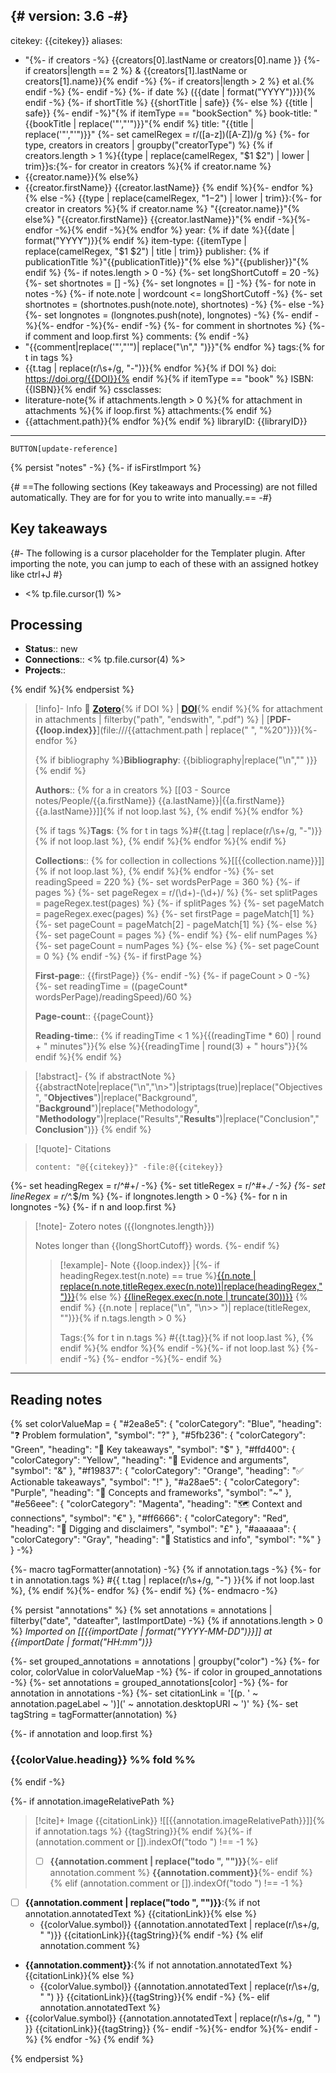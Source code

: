 {# version: 3.6 -#}
---
citekey: {{citekey}}
aliases:
- "{%- if creators -%}
        {{creators[0].lastName or creators[0].name }}
        {%- if creators|length == 2 %} & {{creators[1].lastName or creators[1].name}}{% endif -%}
        {%- if creators|length > 2 %} et al.{% endif -%}
    {%- endif -%}
    {%- if date %} ({{date | format("YYYY")}}){% endif -%} 
    {%- if shortTitle %} {{shortTitle | safe}} {%- else %} {{title | safe}} {%- endif -%}"{% if itemType == "bookSection" %}
book-title: "{{bookTitle | replace('"',"'")}}"{% endif %}
title: "{{title | replace('"',"'")}}"
{%- set camelRegex = r/([a-z])([A-Z])/g %}
{%- for type, creators in creators | groupby("creatorType") %} 
{% if creators.length > 1 %}{{type | replace(camelRegex, "$1 $2") | lower | trim}}s:{%- for creator in creators %}{% if creator.name %}
- {{creator.name}}{% else%}
- {{creator.firstName}} {{creator.lastName}} {% endif %}{%- endfor %} {% else -%}
{{type | replace(camelRegex, "$1-$2") | lower | trim}}:{%- for creator in creators %}{% if creator.name %} "{{creator.name}}"{% else%} "{{creator.firstName}} {{creator.lastName}}"{% endif -%}{%- endfor -%}{% endif -%}{% endfor %}
year: {% if date %}{{date | format("YYYY")}}{% endif %}
item-type: {{itemType | replace(camelRegex, "$1 $2") | title | trim}}
publisher: {% if publicationTitle %}"{{publicationTitle}}"{% else %}"{{publisher}}"{% endif %}
{%- if notes.length > 0 -%}
{%- set longShortCutoff = 20 -%}
{%- set shortnotes = [] -%}
{%- set longnotes = [] -%}
{%- for note in notes -%}
{%- if note.note | wordcount <= longShortCutoff -%}
{%- set shortnotes = (shortnotes.push(note.note), shortnotes) -%} 
{%- else -%}
{%- set longnotes = (longnotes.push(note), longnotes) -%}
{%- endif -%}{%- endfor -%}{%- endif -%}
{%- for comment in shortnotes %}
{%- if comment and loop.first %}
comments:
{% endif -%}
- "{{comment|replace('"',"'")| replace("\n"," ")}}"{% endfor %}
tags:{% for t in tags %}
- {{t.tag | replace(r/\s+/g, "-")}}{% endfor %}{% if DOI %}
doi: https://doi.org/{{DOI}}{% endif %}{% if itemType == "book" %}
ISBN: {{ISBN}}{% endif %}
cssclasses: 
- literature-note{% if attachments.length > 0 %}{% for attachment in attachments %}{% if loop.first %}
attachments:{% endif %}
- {{attachment.path}}{% endfor %}{% endif %}
libraryID: {{libraryID}}
---

`BUTTON[update-reference]`

{% persist "notes" -%}
{%- if isFirstImport %}

{#  ==The following sections (Key takeaways and Processing) are not filled automatically. They are for for you to write into manually.== -#}
## Key takeaways

{#- The following is a cursor placeholder for the Templater plugin. After importing the note, you can jump to each of these with an assigned hotkey like ctrl+J  #}

- <% tp.file.cursor(1) %>

## Processing

- **Status**:: new
- **Connections**:: <% tp.file.cursor(4) %>
- **Projects**::

{% endif %}{% endpersist %}

> [!info]- Info 🔗 [**Zotero**]({{desktopURI}}){% if DOI %} | [**DOI**](https://doi.org/{{DOI}}){% endif %}{% for attachment in attachments | filterby("path", "endswith", ".pdf") %} | [**PDF-{{loop.index}}**](file:///{{attachment.path | replace(" ", "%20")}}){%- endfor %}
>
>{% if bibliography %}**Bibliography**: {{bibliography|replace("\n","" )}}{% endif %}
> 
> **Authors**:: {% for a in creators %} [[03 - Source notes/People/{{a.firstName}} {{a.lastName}}|{{a.firstName}} {{a.lastName}}]]{% if not loop.last %}, {% endif %}{% endfor %}
> 
> {% if tags %}**Tags**: {% for t in tags %}#{{t.tag | replace(r/\s+/g, "-")}}{% if not loop.last %}, {% endif %}{% endfor %}{% endif %}
> 
> **Collections**:: {% for collection in collections %}[[{{collection.name}}]]{% if not loop.last %}, {% endif %}{% endfor -%}
{%- set readingSpeed = 220 %}
{%- set wordsPerPage = 360 %}
{%- if pages %}
    {%- set pageRegex = r/(\d+)\-(\d+)/ %}
    {%- set splitPages = pageRegex.test(pages) %}
    {%- if splitPages %}
        {%- set pageMatch = pageRegex.exec(pages) %}
        {%- set firstPage = pageMatch[1] %}
        {%- set pageCount = pageMatch[2] - pageMatch[1] %}
    {%- else %}
        {%- set pageCount = pages %}
    {%- endif %}
{%- elif numPages %}
    {%- set pageCount = numPages %}
{%- else %}
	{%- set pageCount = 0 %}
{% endif -%}
{%- if firstPage %}
>
> **First-page**:: {{firstPage}}
{%- endif -%}
{%- if pageCount > 0 -%}
    {%- set readingTime = ((pageCount* wordsPerPage)/readingSpeed)/60 %}
> 
> **Page-count**:: {{pageCount}}
> 
> **Reading-time**:: {% if readingTime < 1 %}{{(readingTime * 60) | round + " minutes"}}{% else %}{{readingTime | round(3) + " hours"}}{% endif %}{% endif %}

> [!abstract]-
> {% if abstractNote %}
> {{abstractNote|replace("\n","\n>")|striptags(true)|replace("Objectives", "**Objectives**")|replace("Background", "**Background**")|replace("Methodology", "**Methodology**")|replace("Results","**Results**")|replace("Conclusion","**Conclusion**")}}
> {% endif %}

> [!quote]- Citations
> 
> ```query
> content: "@{{citekey}}" -file:@{{citekey}}
> ```

{%- set headingRegex = r/^#+/ -%}
{%- set titleRegex = r/^#+.*/ -%}
{%- set lineRegex = r/^.*$/m %}
{%- if longnotes.length > 0 -%}
{%- for n in longnotes -%}
{%- if n and loop.first %}

> [!note]- Zotero notes ({{longnotes.length}})
> 
> Notes longer than {{longShortCutoff}} words.
{%- endif %}
>> [!example]- Note {{loop.index}} |{%- if headingRegex.test(n.note) == true %}[{{n.note | replace(n.note,titleRegex.exec(n.note))|replace(headingRegex,"")}}]({{n.uri}}){% else %} [{{lineRegex.exec(n.note | truncate(30))}}]({{n.uri}})
>> {% endif %}
>> {{n.note | replace("\n", "\n>> ")| replace(titleRegex, "")}}{% if n.tags.length > 0 %}
>>
>> Tags:{% for t in n.tags %} #{{t.tag}}{% if not loop.last %}, {% endif %}{% endfor %}{% endif -%}{%- if not loop.last %}
>{%- endif -%}
{%- endfor -%}{%- endif %}

___

## Reading notes

{% set colorValueMap = {
    "#2ea8e5": {
        "colorCategory": "Blue",
        "heading": "❓ Problem formulation",
        "symbol": "?"
    },
    "#5fb236": {
        "colorCategory": "Green",
        "heading": "🎯 Key takeaways",
        "symbol": "$"
    },
    "#ffd400": {
        "colorCategory": "Yellow",
        "heading": "💬 Evidence and arguments",
        "symbol": "&"
    },
    "#f19837": {
        "colorCategory": "Orange",
        "heading": "✅ Actionable takeaways",
        "symbol": "!"
    },
    "#a28ae5": {
        "colorCategory": "Purple",
        "heading": "🧩 Concepts and frameworks",
        "symbol": "~"
    },
    "#e56eee": {
        "colorCategory": "Magenta",
        "heading": "🗺️ Context and connections",
        "symbol": "€"
    },
	"#ff6666": {
        "colorCategory": "Red",
        "heading": "🚧 Digging and disclaimers",
        "symbol": "£"
    },
    "#aaaaaa": {
        "colorCategory": "Gray",
        "heading": "📌 Statistics and info",
        "symbol": "%"
    }
} -%}

{%- macro tagFormatter(annotation) -%}
    {% if annotation.tags -%}
        {%- for t in annotation.tags %} #{{ t.tag | replace(r/\s+/g, "-") }}{% if not loop.last %}, {% endif %}{%- endfor %}
    {%- endif %}
{%- endmacro -%}

{% persist "annotations" %}
{% set annotations = annotations | filterby("date", "dateafter", lastImportDate) -%}
{% if annotations.length > 0 %}
*Imported on [[{{importDate | format("YYYY-MM-DD")}}]] at {{importDate | format("HH:mm")}}*

{%- set grouped_annotations = annotations | groupby("color") -%}
{%- for color, colorValue in colorValueMap -%}
{%- if color in grouped_annotations -%} 
{%- set annotations = grouped_annotations[color] -%}
{%- for annotation in annotations -%}
{%- set citationLink = '[(p. ' ~ annotation.pageLabel ~ ')](' ~ annotation.desktopURI ~ ')' %}
{%- set tagString = tagFormatter(annotation) %}

{%- if annotation and loop.first %}

### {{colorValue.heading}} %% fold %%
{% endif -%}

{%- if annotation.imageRelativePath %}

> [!cite]+ Image {{citationLink}}
> ![[{{annotation.imageRelativePath}}]]{% if annotation.tags %}
> {{tagString}}{% endif %}{%- if (annotation.comment or []).indexOf("todo ") !== -1 %}
> - [ ] **{{annotation.comment | replace("todo ", "")}}**{%- elif annotation.comment %}
> **{{annotation.comment}}**{%- endif %}
{% elif (annotation.comment or []).indexOf("todo ") !== -1 %}
- [ ] **{{annotation.comment | replace("todo ", "")}}**:{% if not annotation.annotatedText %} {{citationLink}}{% else %}
	- {{colorValue.symbol}}  {{annotation.annotatedText | replace(r/\s+/g, " ")}} {{citationLink}}{{tagString}}{% endif -%}
{% elif annotation.comment %}
- **{{annotation.comment}}**:{% if not annotation.annotatedText %} {{citationLink}}{% else %}
	- {{colorValue.symbol}}  {{annotation.annotatedText | replace(r/\s+/g, " ") }} {{citationLink}}{{tagString}}{% endif -%}
{%- elif annotation.annotatedText %}
- {{colorValue.symbol}}  {{annotation.annotatedText | replace(r/\s+/g, " ") }} {{citationLink}}{{tagString}}
{%- endif -%}{%- endfor %}{%- endif -%}
{% endfor -%}
{% endif %}

{% endpersist %}
